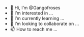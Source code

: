 - 👋 Hi, I’m @Gangofroses
- 👀 I’m interested in ...
- 🌱 I’m currently learning ...
- 💞️ I’m looking to collaborate on ...
- 📫 How to reach me ...

<!---
Gangofroses/Gangofroses is a ✨ special ✨ repository because its `README.md` (this file) appears on your GitHub profile.
You can click the Preview link to take a look at your changes.
--->
